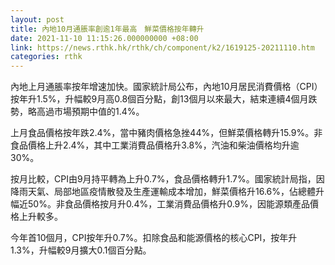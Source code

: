 ```yaml
---
layout: post
title: 內地10月通脹率創逾1年最高　鮮菜價格按年轉升
date: 2021-11-10 11:15:26.000000000 +08:00
link: https://news.rthk.hk/rthk/ch/component/k2/1619125-20211110.htm
categories: rthk
---
```


內地上月通脹率按年增速加快。國家統計局公布，內地10月居民消費價格（CPI）按年升1.5%，升幅較9月高0.8個百分點，創13個月以來最大，結束連續4個月跌勢，略高過市場預期中值的1.4%。

上月食品價格按年跌2.4%，當中豬肉價格急挫44%，但鮮菜價格轉升15.9%。非食品價格上升2.4%，其中工業消費品價格升3.8%，汽油和柴油價格均升逾30%。

按月比較，CPI由9月持平轉為上升0.7%，食品價格轉升1.7%。國家統計局指，因降雨天氣、局部地區疫情散發及生產運輸成本增加，鮮菜價格升16.6%，佔總體升幅近50%。非食品價格按月升0.4%，工業消費品價格升0.9%，因能源類產品價格上升較多。

今年首10個月，CPI按年升0.7%。扣除食品和能源價格的核心CPI，按年升1.3%，升幅較9月擴大0.1個百分點。
